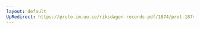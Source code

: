 ```yaml
---
layout: default
UpRedirect: https://pruto.im.uu.se/riksdagen-records-pdf/1874/prot-1874--ak--420.pdf
---
```

